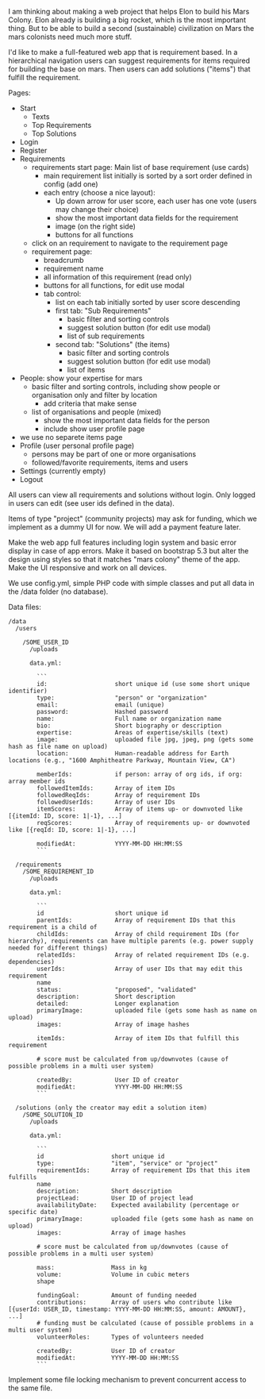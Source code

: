 
I am thinking about making a web project that helps Elon to build his Mars Colony. Elon already is building a big rocket, which is the most important thing. But to be able to build a second (sustainable) civilization on Mars the mars colonists need much more stuff.

I'd like to make a full-featured web app that is requirement based. In a hierarchical navigation users can suggest requirements for items required for building the base on mars. Then users can add solutions ("items") that fulfill the requirement.

Pages:

- Start
  - Texts
  - Top Requirements
  - Top Solutions
- Login
- Register
- Requirements
  - requirements start page: Main list of base requirement (use cards)
    - main requirement list initially is sorted by a sort order defined in config (add one)
    - each entry (choose a nice layout):
      - Up down arrow for user score, each user has one vote (users may change their choice)
      - show the most important data fields for the requirement
      - image (on the right side)
      - buttons for all functions
  - click on an requirement to navigate to the requirement page
  - requirement page:
    - breadcrumb
    - requirement name
    - all information of this requirement (read only)
    - buttons for all functions, for edit use modal
    - tab control:
      - list on each tab initially sorted by user score descending
      - first tab: "Sub Requirements"
        - basic filter and sorting controls
        - suggest solution button (for edit use modal)
        - list of sub requirements
      - second tab: "Solutions" (the items)
        - basic filter and sorting controls
        - suggest solution button (for edit use modal)
        - list of items
- People: show your expertise for mars
  - basic filter and sorting controls, including show people or organisation only and filter by location
    - add criteria that make sense
  - list of organisations and people (mixed)
    - show the most important data fields for the person
    - include show user profile page
- we use no separete items page
- Profile (user personal profile page)
  - persons may be part of one or more organisations
  - followed/favorite requirements, items and users
- Settings (currently empty)
- Logout

All users can view all requirements and solutions without login. Only logged in users can edit (see user ids defined in the data).

Items of type "project" (community projects) may ask for funding, which we implement as a dummy UI for now. We will add a payment feature later.

Make the web app full features including login system and basic error display in case of app errors. Make it based on bootstrap 5.3 but alter the design using styles so that it matches "mars colony" theme of the app. Make the UI responsive and work on all devices.

We use config.yml, simple PHP code with simple classes and put all data in the /data folder (no database).

Data files:

```
/data
  /users

    /SOME_USER_ID
      /uploads
    
      data.yml:

        ```
        id:                   short unique id (use some short unique identifier)
        type:                 "person" or "organization"
        email:                email (unique)
        password:             Hashed password
        name:                 Full name or organization name
        bio:                  Short biography or description
        expertise:            Areas of expertise/skills (text)
        image:                uploaded file jpg, jpeg, png (gets some hash as file name on upload)
        location:             Human-readable address for Earth locations (e.g., "1600 Amphitheatre Parkway, Mountain View, CA")

        memberIds:            if person: array of org ids, if org: array member ids
        followedItemIds:      Array of item IDs
        followedReqIds:       Array of requirement IDs
        followedUserIds:      Array of user IDs
        itemScores:           Array of items up- or downvoted like [{itemId: ID, score: 1|-1}, ...]
        reqScores:            Array of requirements up- or downvoted like [{reqId: ID, score: 1|-1}, ...]

        modifiedAt:           YYYY-MM-DD HH:MM:SS
        ```

  /requirements
    /SOME_REQUIREMENT_ID
      /uploads

      data.yml:

        ```
        id                    short unique id
        parentIds:            Array of requirement IDs that this requirement is a child of
        childIds:             Array of child requirement IDs (for hierarchy), requirements can have multiple parents (e.g. power supply needed for different things)
        relatedIds:           Array of related requirement IDs (e.g. dependencies)
        userIds:              Array of user IDs that may edit this requirement
        name
        status:               "proposed", "validated"
        description:          Short description
        detailed:             Longer explanation
        primaryImage:         uploaded file (gets some hash as name on upload)
        images:               Array of image hashes

        itemIds:              Array of item IDs that fulfill this requirement

        # score must be calculated from up/downvotes (cause of possible problems in a multi user system)

        createdBy:            User ID of creator
        modifiedAt:           YYYY-MM-DD HH:MM:SS
        ```

  /solutions (only the creator may edit a solution item)
    /SOME_SOLUTION_ID
      /uploads

      data.yml:

        ```
        id                   short unique id
        type:                "item", "service" or "project"
        requirementIds:      Array of requirement IDs that this item fulfills
        name
        description:         Short description
        projectLead:         User ID of project lead
        availabilityDate:    Expected availability (percentage or specific date)
        primaryImage:        uploaded file (gets some hash as name on upload)
        images:              Array of image hashes

        # score must be calculated from up/downvotes (cause of possible problems in a multi user system)

        mass:                Mass in kg
        volume:              Volume in cubic meters
        shape

        fundingGoal:         Amount of funding needed
        contributions:       Array of users who contribute like [{userId: USER_ID, timestamp: YYYY-MM-DD HH:MM:SS, amount: AMOUNT}, ...]
        # funding must be calculated (cause of possible problems in a multi user system)
        volunteerRoles:      Types of volunteers needed

        createdBy:           User ID of creator
        modifiedAt:          YYYY-MM-DD HH:MM:SS
        ```
```

Implement some file locking mechanism to prevent concurrent access to the same file.
